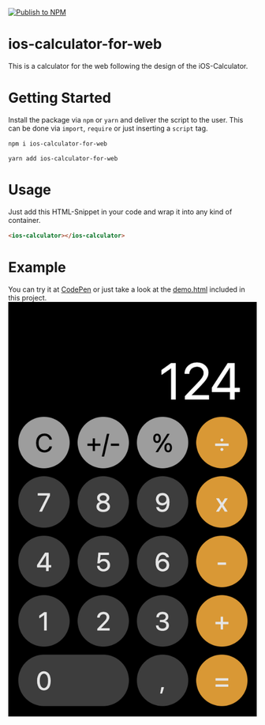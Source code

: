 [![Publish to NPM](https://github.com/manuelhenke/ios-calculator-for-web/actions/workflows/publish.yml/badge.svg)](https://github.com/manuelhenke/ios-calculator-for-web/actions/workflows/publish.yml)

# ios-calculator-for-web

This is a calculator for the web following the design of the iOS-Calculator.

# Getting Started

Install the package via `npm` or `yarn` and deliver the script to the user.
This can be done via `import`, `require` or just inserting a `script` tag.

```shell
npm i ios-calculator-for-web
```

```shell
yarn add ios-calculator-for-web
```

# Usage

Just add this HTML-Snippet in your code and wrap it into any kind of container.

```html
<ios-calculator></ios-calculator>
```

# Example

You can try it at [CodePen](https://codepen.io/manuelhenke/pen/WNXKpbr) or just take a look at the [demo.html](demo.html) included in this project.
![Example Image](ios-calc-example.png)
